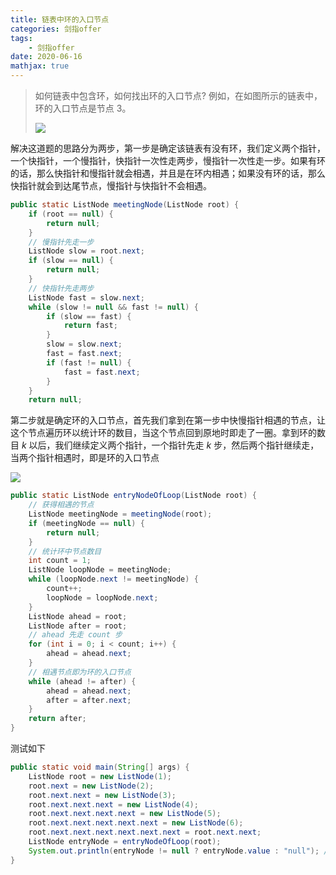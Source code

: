 ```yaml
---
title: 链表中环的入口节点
categories: 剑指offer
tags:
	- 剑指offer
date: 2020-06-16
mathjax: true
---
```


> 如何链表中包含环，如何找出环的入口节点? 例如，在如图所示的链表中，环的入口节点是节点 $3$。
>
> <img src="https://gitee.com/lastknightcoder/blogimage/raw/master/202006161919.svg"/>

解决这道题的思路分为两步，第一步是确定该链表有没有环，我们定义两个指针，一个快指针，一个慢指针，快指针一次性走两步，慢指针一次性走一步。如果有环的话，那么快指针和慢指针就会相遇，并且是在环内相遇；如果没有环的话，那么快指针就会到达尾节点，慢指针与快指针不会相遇。

```java
public static ListNode meetingNode(ListNode root) {
    if (root == null) {
        return null;
    }
    // 慢指针先走一步
    ListNode slow = root.next;
    if (slow == null) {
        return null;
    } 
    // 快指针先走两步
    ListNode fast = slow.next;
    while (slow != null && fast != null) {
        if (slow == fast) {
            return fast;
        }
        slow = slow.next;
        fast = fast.next;
        if (fast != null) {
            fast = fast.next;
        }
    }
    return null;
```

第二步就是确定环的入口节点，首先我们拿到在第一步中快慢指针相遇的节点，让这个节点遍历环以统计环的数目，当这个节点回到原地时即走了一圈。拿到环的数目 $k$ 以后，我们继续定义两个指针，一个指针先走 $k$ 步，然后两个指针继续走，当两个指针相遇时，即是环的入口节点

<img src="https://gitee.com/lastknightcoder/blogimage/raw/master/202006161937.svg"/>

```java
public static ListNode entryNodeOfLoop(ListNode root) {
    // 获得相遇的节点
    ListNode meetingNode = meetingNode(root);
    if (meetingNode == null) {
        return null;
    }
    // 统计环中节点数目
    int count = 1;
    ListNode loopNode = meetingNode;
    while (loopNode.next != meetingNode) {
        count++;
        loopNode = loopNode.next;
    }
    ListNode ahead = root;
    ListNode after = root;
    // ahead 先走 count 步
    for (int i = 0; i < count; i++) {
        ahead = ahead.next;
    }
    // 相遇节点即为环的入口节点
    while (ahead != after) {
        ahead = ahead.next;
        after = after.next;
    }
    return after;
}
```

测试如下

```java
public static void main(String[] args) {
    ListNode root = new ListNode(1);
    root.next = new ListNode(2);
    root.next.next = new ListNode(3);
    root.next.next.next = new ListNode(4);
    root.next.next.next.next = new ListNode(5);
    root.next.next.next.next.next = new ListNode(6);
    root.next.next.next.next.next.next = root.next.next;
    ListNode entryNode = entryNodeOfLoop(root);
    System.out.println(entryNode != null ? entryNode.value : "null"); // 3
}
```

